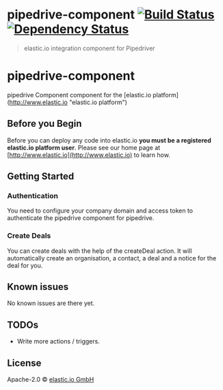 # pipedrive-component [![Build Status][travis-image]][travis-url] [![Dependency Status][daviddm-image]][daviddm-url]
> elastic.io integration component for Pipedriver

# pipedrive-component
pipedrive Component component for the [elastic.io platform](http://www.elastic.io &#34;elastic.io platform&#34;)

## Before you Begin

Before you can deploy any code into elastic.io **you must be a registered elastic.io platform user**. Please see our home page at [http://www.elastic.io](http://www.elastic.io) to learn how. 

## Getting Started

### Authentication

You need to configure your company domain and access token to authenticate the pipedrive component for pipedrive.

### Create Deals

You can create deals with the help of the createDeal action. It will automatically create an organisation, a contact, a deal and a notice for the deal for you.

## Known issues

No known issues are there yet.

## TODOs
 * Write more actions / triggers.

## License

Apache-2.0 © [elastic.io GmbH](https://www.elastic.io)


[travis-image]: https://travis-ci.org/elasticio/pipedrive-component.svg?branch=master
[travis-url]: https://travis-ci.org/elasticio/pipedrive-component
[daviddm-image]: https://david-dm.org/elasticio/pipedrive-component.svg?theme=shields.io
[daviddm-url]: https://david-dm.org/elasticio/pipedrive-component
